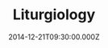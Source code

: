 ---
title: "Liturgiology"
image: "https://i.imgur.com/MuLYIpM.jpg"
date: "2014-12-21T09:30:00.000Z"
video:
  type: "vimeo"
  id: 115167919
speaker:
  name: "Rob Yanike"
  permalink: "rob-yanike"
series: "ecclesia"
---
